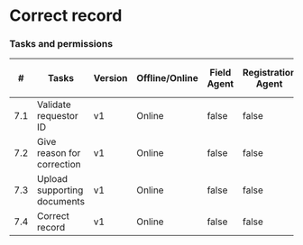 # Correct record

### Tasks and permissions

<table><thead><tr><th>#</th><th>Tasks</th><th>Version</th><th>Offline/Online</th><th data-type="checkbox">Field Agent</th><th data-type="checkbox">Registration Agent</th><th data-type="checkbox">Registrar</th><th data-type="checkbox">National Registrar</th><th data-type="checkbox">Performance Manager</th><th data-type="checkbox">Local System Admin</th><th data-type="checkbox">National System Admin</th></tr></thead><tbody><tr><td>7.1</td><td>Validate requestor ID</td><td>v1</td><td>Online</td><td>false</td><td>false</td><td>true</td><td>true</td><td>false</td><td>false</td><td>false</td></tr><tr><td>7.2</td><td>Give reason for correction</td><td>v1</td><td>Online</td><td>false</td><td>false</td><td>true</td><td>true</td><td>false</td><td>false</td><td>false</td></tr><tr><td>7.3</td><td>Upload supporting documents</td><td>v1</td><td>Online</td><td>false</td><td>false</td><td>true</td><td>true</td><td>false</td><td>false</td><td>false</td></tr><tr><td>7.4 </td><td>Correct record</td><td>v1</td><td>Online</td><td>false</td><td>false</td><td>true</td><td>true</td><td>false</td><td>false</td><td>false</td></tr></tbody></table>

